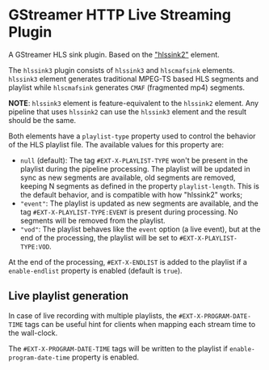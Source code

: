 # GStreamer HTTP Live Streaming Plugin
A GStreamer HLS sink plugin. Based on the
["hlssink2"](https://gstreamer.freedesktop.org/documentation/hls/hlssink2.html?gi-language=c)
element.

The `hlssink3` plugin consists of `hlssink3` and `hlscmafsink` elements.
`hlssink3` element generates traditional MPEG-TS based HLS segments
and playlist while `hlscmafsink` generates `CMAF` (fragmented mp4)
segments.

**NOTE**: `hlssink3` element is feature-equivalent to the `hlssink2` element.
Any pipeline that uses `hlssink2` can use the `hlssink3` element
and the result should be the same.

Both elements have a `playlist-type` property used to control the behavior of the HLS playlist file. The
available values for this property are:
- `null` (default): The tag `#EXT-X-PLAYLIST-TYPE` won't be present in the playlist during the pipeline processing. The
  playlist will be updated in sync as new segments are available, old segments are removed, keeping N segments as
  defined in the property `playlist-length`. This is the default behavior, and is compatible with how "hlssink2" works;
- `"event"`: The playlist is updated as new segments are available, and the tag `#EXT-X-PLAYLIST-TYPE:EVENT` is present
  during processing. No segments will be removed from the playlist.
- `"vod"`: The playlist behaves like the `event` option (a live event), but at the end of the processing, the playlist
  will be set to `#EXT-X-PLAYLIST-TYPE:VOD`.

At the end of the processing, `#EXT-X-ENDLIST` is added to the playlist
if a `enable-endlist` property is enabled (default is `true`).

## Live playlist generation

In case of live recording with multiple playlists,
the `#EXT-X-PROGRAM-DATE-TIME` tags can be useful hint for clients
when mapping each stream time to the wall-clock.

The `#EXT-X-PROGRAM-DATE-TIME` tags will be written to the playlist
if `enable-program-date-time` property is enabled.

